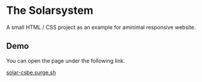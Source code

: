# The Solarsystem

A small HTML / CSS project as an example for aminimal responsive website.

## Demo

You can open the page under the following link.

[solar-csbe.surge.sh](https://solar-csbe.surge.sh/)